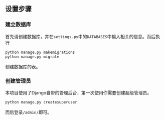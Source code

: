 ## 设置步骤

### 建立数据库

首先请创建数据库，并在`settings.py`中的`DATABASES`中输入相关的信息。而后执行

```
python manage.py makemigrations
python manage.py migrate
```

创建数据库的表。

### 创建管理员

本项目使用了Django自带的管理后台，第一次使用你需要创建超级管理员。

```
python manage.py createsuperuser
```

而后登录`/admin/`即可。